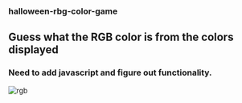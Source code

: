 ### halloween-rbg-color-game

## Guess what the RGB color is from the colors displayed

### Need to add javascript and figure out functionality.



![rgb](https://user-images.githubusercontent.com/24884380/193960278-73a3f8e6-fa30-4992-b78f-864cb553c8b8.jpg)
